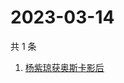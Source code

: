 # 2023-03-14

共 1 条

<!-- BEGIN -->
<!-- 最后更新时间 Tue Mar 14 2023 03:09:48 GMT+0800 (China Standard Time) -->

1. [杨紫琼获奥斯卡影后](https://www.zhihu.com/search?q=杨紫琼获奥斯卡影后)

<!-- END -->
